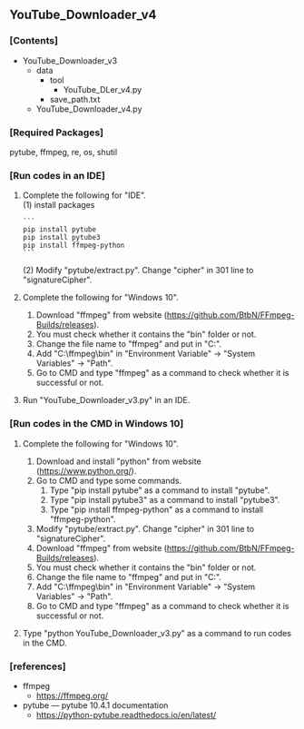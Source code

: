 ## YouTube_Downloader_v4

### \[Contents]

+ YouTube_Downloader_v3
  + data
    + tool
      + YouTube_DLer_v4.py
    + save_path.txt
  + YouTube_Downloader_v4.py
  
### \[Required Packages]

pytube, ffmpeg, re, os, shutil

### \[Run codes in an IDE]

1. Complete the following for "IDE".  
   (1) install packages  
   
       ```  
       pip install pytube  
       pip install pytube3  
       pip install ffmpeg-python  
       ```  
       
   (2) Modify "pytube/extract.py". Change "cipher" in 301 line to "signatureCipher".

2. Complete the following for "Windows 10".
   1. Download "ffmpeg" from website (https://github.com/BtbN/FFmpeg-Builds/releases).
   2. You must check whether it contains the "bin" folder or not.
   3. Change the file name to "ffmpeg" and put in "C:\".
   4. Add "C:\ffmpeg\bin" in "Environment Variable" -> "System Variables" -> "Path".
   5. Go to CMD and type "ffmpeg" as a command to check whether it is successful or not.
 
3. Run "YouTube_Downloader_v3.py" in an IDE.

### \[Run codes in the CMD in Windows 10]

1. Complete the following for "Windows 10".
   1. Download and install "python" from website (https://www.python.org/).
   2. Go to CMD and type some commands.
      1. Type "pip install pytube" as a command to install "pytube".
      2. Type "pip install pytube3" as a command to install "pytube3".
      3. Type "pip install ffmpeg-python" as a command to install "ffmpeg-python".
   3. Modify "pytube/extract.py". Change "cipher" in 301 line to "signatureCipher".
   4. Download "ffmpeg" from website (https://github.com/BtbN/FFmpeg-Builds/releases).
   5. You must check whether it contains the "bin" folder or not.
   6. Change the file name to "ffmpeg" and put in "C:\".
   7. Add "C:\ffmpeg\bin" in "Environment Variable" -> "System Variables" -> "Path".
   8. Go to CMD and type "ffmpeg" as a command to check whether it is successful or not.

2. Type "python YouTube_Downloader_v3.py" as a command to run codes in the CMD.

### \[references]

+ ffmpeg
  + https://ffmpeg.org/
+ pytube — pytube 10.4.1 documentation
  + https://python-pytube.readthedocs.io/en/latest/
